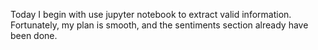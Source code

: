 Today I begin with use jupyter notebook to extract valid information. Fortunately, my plan is smooth, and the sentiments section already have been done.